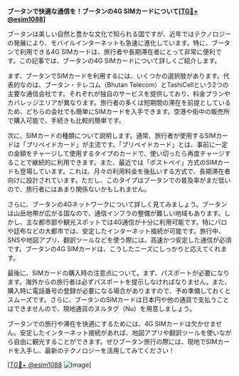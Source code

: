 **ブータンで快適な通信を！ブータンの4G SIMカードについて[[TG💪+ @esim1088](https://t.me/s/esim1088)]**

ブータンは美しい自然と豊かな文化で知られる国ですが、近年ではテクノロジーの発展により、モバイルインターネットも急速に進化しています。特に、ブータンで利用できる4G SIMカードは、旅行者や長期滞在者にとって非常に便利です。この記事では、ブータンの4G SIMカードについて詳しくご紹介します。

まず、ブータンでSIMカードを利用するには、いくつかの選択肢があります。代表的なのは、ブータン・テレコム（Bhutan Telecom）とTashiCellという2つの主要な通信会社です。それぞれが独自のサービスを提供しており、料金プランやカバレッジエリアが異なります。旅行者の多くは短期間の滞在を前提としているため、どちらの会社でも簡単にSIMカードを入手できます。空港や街中の販売所で購入可能で、手続きも比較的簡単です。

次に、SIMカードの種類について説明します。通常、旅行者が使用するSIMカードは「プリペイドカード」が主流です。「プリペイドカード」とは、事前に一定の金額をチャージして使用するタイプのカードで、使い切ったら再度チャージすることで継続的に利用できます。また、最近では「ポストペイ」方式のSIMカードも登場しています。これは、月々の利用料金を後払いする方式で、長期滞在者向けに設計されています。ただし、このタイプはブータンでの普及率がまだ低いので、旅行者にはあまり関係ないかもしれません。

さらに、ブータンの4Gネットワークについて詳しく見てみましょう。ブータンは山岳地帯が広がる国なので、通信インフラの整備が難しい地域もあります。しかし、主な都市部や観光スポットでは4G通信が十分に利用可能です。特にパロや廷布などの大都市では、安定したインターネット接続が可能です。旅行中、SNSや地図アプリ、翻訳ツールなどを使う際には、高速かつ安定した通信が必須です。ブータンの4G SIMカードは、こうしたニーズにしっかりと応えてくれます。

最後に、SIMカードの購入時の注意点について。まず、パスポートが必要になります。海外からの旅行者は必ずパスポートを提示しなければなりません。また、購入時に電話番号の登録が必要になる場合がありますので、予め準備しておくとスムーズです。さらに、ブータンのSIMカードは日本円や他の通貨で支払うことはできませんので、現地通貨のヌルタグ（Nu）を用意しましょう。

ブータンでの旅行や滞在を快適にするためには、4G SIMカードは欠かせません。安定したインターネット接続があれば、地図アプリや翻訳ツールを使いながら自由に観光することができます。ぜひブータン旅行の際には、現地でSIMカードを入手し、最新のテクノロジーを活用してみてください！

[[TG💪+ @esim1088](https://t.me/s/esim1088) ![Image](https://i.postimg.cc/Y0z9fWf4/image.png)]